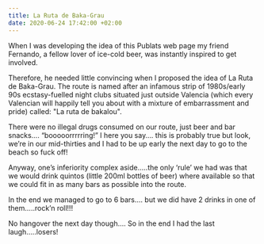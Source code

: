 ```yaml
---
title: La Ruta de Baka-Grau
date: 2020-06-24 17:42:00 +02:00
---
```


When I was developing the idea of this Publats web page my friend Fernando, a fellow lover of ice-cold beer, was instantly inspired to get involved.

Therefore, he needed little convincing when I proposed the idea of La Ruta de Baka-Grau. The route is named after an infamous strip of 1980s/early 90s ecstasy-fuelled night clubs situated just outside Valencia (which every Valencian will happily tell you about with a mixture of embarrassment and pride) called: "La ruta de bakalou".

There were no illegal drugs consumed on our route, just beer and bar snacks…. “booooorrrrring!” I here you say…. this is probably true but look, we’re in our mid-thirties and I had to be up early the next day to go to the beach so fuck off!

Anyway, one’s inferiority complex aside…..the only ‘rule’ we had was that we would drink quintos (little 200ml bottles of beer) where available so that we could fit in as many bars as possible into the route.

In the end we managed to go to 6 bars…. but we did have 2 drinks in one of them…..rock’n roll!!!

No hangover the next day though…. So in the end I had the last laugh…..losers!